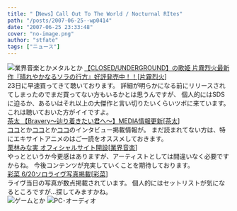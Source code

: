 ```yaml
---
title: "【News】Call Out To The World / Nocturnal RItes"
path: "/posts/2007-06-25--wp0414"
date: "2007-06-25 23:33:48"
cover: "no-image.png"
author: "stfate"
tags: ["ニュース"]
---
```


<style type="text/css">
<!--
p {white-space: pre-wrap};
-->
</style>

<img src="http://stfate.net/img/category1.jpg" alt="業界音楽とかメタルとか">
<a class="topics" href="http://www.toranoana.jp/shop/070623sora/070623sora.html" target="_blank">【CLOSED/UNDERGROUND】の歌姫 片霧烈火最新作『晴れやかなるソラの行方』好評発売中！！</a><span class="junre">[<a href="http://www.rekka.jp/" target="_blank">片霧烈火</a>]</span>
<div class="news">23日に早速買ってきて聴いております。
詳細が明らかになる前にリリースされてしまったのでまだ買ってない方もいるかとは思うんですが、
個人的にはSDSに迫るか、あるいはそれ以上の大傑作と言い切りたいくらいツボに来ています。
これは聴いておいた方がイイですよ。</div>
<a class="topics" href="http://www.team-e.co.jp/bravery/index.html" target="_blank">茶太 【Bravery～辿り着きたい君へ～】MEDIA情報更新</a><span class="junre">[<a href="http://chata.moo.jp/" target="_blank">茶太</a>]</span>
<div class="news"><a href="http://anime.excite.co.jp/interview/0706chata01.php" target="_blank">ココ</a>とか<a href="http://www.animate.tv/news/detail.php?id=atv070621a" target="_blank">ココ</a>とか<a href="http://www.dengekionline.com/data/news/2007/6/23/f0c9b88d4a7b5a1eb1238d9a88708dc4.html" target="_blank">ココ</a>のインタビュー掲載情報が。
まだ読まれてない方は、特にエキサイトアニメのはご一読をオススメしておきます。</div>
<a class="topics" href="http://kuribayashi-minami.jp/" target="_blank">栗林みな実 オフィシャルサイト開設</a><span class="junre">[<a href="" target="_blank">業界音楽</a>]</span>
<div class="news">やっとというか今更感はありますが、アーティストとしては間違いなく必要ですからね。
今後コンテンツが充実していくことを期待しております。</div>
<a class="topics" href="http://ayana-room.net/" target="_blank">彩菜 6/20ソロライヴ写真掲載</a><span class="junre">[<a href="http://ayana-room.net/" target="_blank">彩菜</a>]</span>
<div class="news">ライヴ当日の写真が数点掲載されています。
個人的にはセットリストが気になるところですが…探してみますかね。</div>
<img src="http://stfate.net/img/category2.jpg" alt="ゲームとか">
<img src="http://stfate.net/img/category3.jpg" alt="PC･オーディオ">
